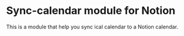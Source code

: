 # Sync-calendar module for Notion

This is a module that help you sync ical calendar to a Notion calendar.
